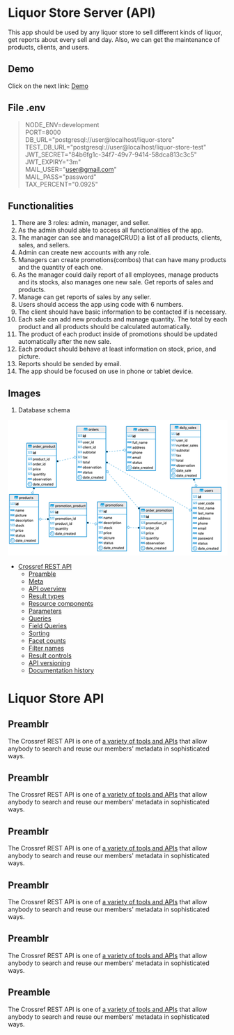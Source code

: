 # Liquor Store Server (API)

This app should be used by any liquor store to sell different kinds of liquor, get reports about every sell and day. Also, we can get the maintenance of products, clients, and users.

## Demo

Click on the next link: [Demo](https://serene-eyrie-30268.herokuapp.com/api)

## File .env

>NODE_ENV=development  
PORT=8000  
DB_URL="postgresql://user@localhost/liquor-store"  
TEST_DB_URL="postgresql://user@localhost/liquor-store-test"  
JWT_SECRET="84b6fg1c-34f7-49v7-9414-58dca813c3c5"  
JWT_EXPIRY="3m"  
MAIL_USER="user@gmail.com"</br>
MAIL_PASS="password"  
TAX_PERCENT="0.0925"  

## Functionalities

1. There are 3 roles: admin, manager, and seller.
2. As the admin should able to access all functionalities of the app.
3. The manager can see and manage(CRUD) a list of all products, clients, sales, and sellers.
4. Admin can create new accounts with any role.
5. Managers can create promotions(combos) that can have many products and the quantity of each one.
6. As the manager could daily report of all employees, manage products and its stocks, also manages one new sale. Get reports of sales and products.
7. Manage can get reports of sales by any seller.
8. Users should access the app using code with 6 numbers.
9. The client should have basic information to be contacted if is necessary.
10. Each sale can add new products and manage quantity. The total by each product and all products should be calculated automatically.
11. The product of each product inside of promotions should be updated automatically after the new sale.
12. Each product should behave at least information on stock, price, and picture.
13. Reports should be sended by email.
8. The app should be focused on use in phone or tablet device.

## Images

1. Database schema

![App Image](/images/1.png)


<!-- TOC depthFrom:1 depthTo:2 withLinks:1 updateOnSave:1 orderedList:0 -->

- [Crossref REST API](#crossref-rest-api)
    - [Preamble](#preamble)
    - [Meta](#meta)
    - [API overview](#api-overview)
    - [Result types](#result-types)
    - [Resource components](#resource-components)
    - [Parameters](#parameters)
    - [Queries](#queries)
    - [Field Queries](#field-queries)
    - [Sorting](#sorting)
    - [Facet counts](#facet-counts)
    - [Filter names](#filter-names)
    - [Result controls](#result-controls)
    - [API versioning](#api-versioning)
    - [Documentation history](#documentation-history)

<!-- /TOC -->


# Liquor Store API

## Preamblr

The Crossref REST API is one of [a variety of tools and APIs](https://www.crossref.org/services/metadata-delivery/) that allow anybody to search and reuse our members' metadata in sophisticated ways.

## Preamblr

The Crossref REST API is one of [a variety of tools and APIs](https://www.crossref.org/services/metadata-delivery/) that allow anybody to search and reuse our members' metadata in sophisticated ways.
## Preamblr

The Crossref REST API is one of [a variety of tools and APIs](https://www.crossref.org/services/metadata-delivery/) that allow anybody to search and reuse our members' metadata in sophisticated ways.
## Preamblr

The Crossref REST API is one of [a variety of tools and APIs](https://www.crossref.org/services/metadata-delivery/) that allow anybody to search and reuse our members' metadata in sophisticated ways.
## Preamblr

The Crossref REST API is one of [a variety of tools and APIs](https://www.crossref.org/services/metadata-delivery/) that allow anybody to search and reuse our members' metadata in sophisticated ways.

## Preamble

The Crossref REST API is one of [a variety of tools and APIs](https://www.crossref.org/services/metadata-delivery/) that allow anybody to search and reuse our members' metadata in sophisticated ways.
